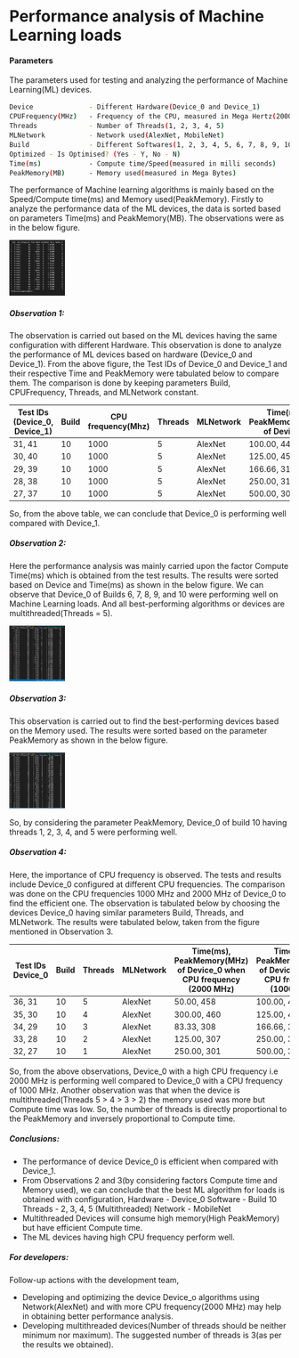 # Performance analysis of Machine Learning loads

#### Parameters

The parameters used for testing and analyzing the performance of Machine Learning(ML) devices.

```sh
Device              - Different Hardware(Device_0 and Device_1)
CPUFrequency(MHz)   - Frequency of the CPU, measured in Mega Hertz(2000 MHz and 1000 MHz)
Threads             - Number of Threads(1, 2, 3, 4, 5)
MLNetwork           - Network used(AlexNet, MobileNet)
Build               - Different Softwares(1, 2, 3, 4, 5, 6, 7, 8, 9, 10)
Optimized - Is Optimised? (Yes - Y, No - N)
Time(ms)            - Compute time/Speed(measured in milli seconds)
PeakMemory(MB)      - Memory used(measured in Mega Bytes)
```

The performance of Machine learning algorithms is mainly based on the Speed/Compute time(ms) and Memory used(PeakMemory). Firstly to analyze the performance data of the ML devices, the data is sorted based on parameters Time(ms) and PeakMemory(MB). The observations were as in the below figure.

<img src="./sorted_build_threads.png" alt="" style="height: 100px; width:100px;"/>

##### Observation 1:

The observation is carried out based on the ML devices having the same configuration with different Hardware. This observation is done to analyze the performance of ML devices based on hardware (Device_0 and Device_1). From the above figure, the Test IDs of Device_0 and Device_1 and their respective Time and PeakMemory were tabulated below to compare them. The comparison is done by keeping parameters Build, CPUFrequency, Threads, and MLNetwork constant.

| Test IDs (Device_0, Device_1) | Build | CPU frequency(Mhz) | Threads | MLNetwork | Time(ms), PeakMemory(MHz) of Device_0 | Time(ms), PeakMemory(MHz) of Device_1 |
| ----------------------------- | ----- | ------------------ | ------- | --------- | ------------------------------------- | ------------------------------------- |
| 31, 41                        | 10    | 1000               | 5       | AlexNet   | 100.00, 449                           | 200.00, 454                           |
| 30, 40                        | 10    | 1000               | 5       | AlexNet   | 125.00, 450                           | 250.00, 449                           |
| 29, 39                        | 10    | 1000               | 5       | AlexNet   | 166.66, 311                           | 333.33, 302                           |
| 28, 38                        | 10    | 1000               | 5       | AlexNet   | 250.00, 310                           | 500.00, 305                           |
| 27, 37                        | 10    | 1000               | 5       | AlexNet   | 500.00, 300                           | 800.00, 298                           |

So, from the above table, we can conclude that Device_0 is performing well compared with Device_1.

##### Observation 2:

Here the performance analysis was mainly carried upon the factor Compute Time(ms) which is obtained from the test results. The results were sorted based on Device and Time(ms) as shown in the below figure. We can observe that Device_0 of Builds 6, 7, 8, 9, and 10 were performing well on Machine Learning loads. And all best-performing algorithms or devices are multithreaded(Threads = 5).

<img src="./sorted_time_device.png" alt="" style="height: 100px; width:100px;"/>

##### Observation 3:

This observation is carried out to find the best-performing devices based on the Memory used. The results were sorted based on the parameter PeakMemory as shown in the below figure.

<img src="./sorted_memory.png" alt="" style="height: 100px; width:100px;"/>

So, by considering the parameter PeakMemory, Device_0 of build 10 having threads 1, 2, 3, 4, and 5 were performing well.

##### Observation 4:

Here, the importance of CPU frequency is observed. The tests and results include Device_0 configured at different CPU frequencies. The comparison was done on the CPU frequencies 1000 MHz and 2000 MHz of Device_0 to find the efficient one. The observation is tabulated below by choosing the devices Device_0 having similar parameters Build, Threads, and MLNetwork. The results were tabulated below, taken from the figure mentioned in Observation 3.

| Test IDs Device_0 | Build | Threads | MLNetwork | Time(ms), PeakMemory(MHz) of Device_0 when CPU frequency (2000 MHz) | Time(ms), PeakMemory(MHz) of Device_0 when CPU frequency (1000 MHz) |
| ----------------- | ----- | ------- | --------- | ------------------------------------------------------------------- | ------------------------------------------------------------------- |
| 36, 31            | 10    | 5       | AlexNet   | 50.00, 458                                                          | 100.00, 449                                                         |
| 35, 30            | 10    | 4       | AlexNet   | 300.00, 460                                                         | 125.00, 450                                                         |
| 34, 29            | 10    | 3       | AlexNet   | 83.33, 308                                                          | 166.66, 311                                                         |
| 33, 28            | 10    | 2       | AlexNet   | 125.00, 307                                                         | 250.00, 310                                                         |
| 32, 27            | 10    | 1       | AlexNet   | 250.00, 301                                                         | 500.00, 300                                                         |

So, from the above observations, Device_0 with a high CPU frequency i.e 2000 MHz is performing well compared to Device_0 with a CPU frequency of 1000 MHz. Another observation was that when the device is multithreaded(Threads 5 > 4 > 3 > 2) the memory used was more but Compute time was low. So, the number of threads is directly proportional to the PeakMemory and inversely proportional to Compute time.

##### Conclusions:

- The performance of device Device_0 is efficient when compared with Device_1.
- From Observations 2 and 3(by considering factors Compute time and Memory used), we can conclude that the best ML algorithm for loads is obtained with configuration,
  Hardware - Device_0
  Software - Build 10
  Threads - 2, 3, 4, 5 (Multithreaded)
  Network - MobileNet
- Multithreaded Devices will consume high memory(High PeakMemory) but have efficient Compute time.
- The ML devices having high CPU frequency perform well.

##### For developers:

Follow-up actions with the development team,

- Developing and optimizing the device Device_o algorithms using Network(AlexNet) and with more CPU frequency(2000 MHz) may help in obtaining better performance analysis.
- Developing multithreaded devices(Number of threads should be neither minimum nor maximum). The suggested number of threads is 3(as per the results we obtained).
